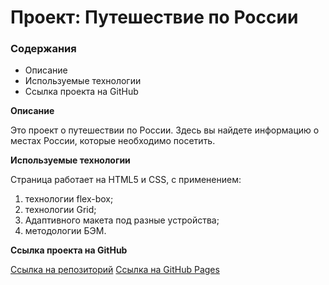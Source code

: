# Проект: Путешествие по России

### Содержания
* Описание
* Используемые технологии
* Ссылка проекта на GitHub

**Описание**

Это проект о путешествии по России.
Здесь вы найдете информацию о местах России, которые необходимо посетить.

**Используемые технологии**

Страница работает на HTML5 и CSS, с применением:

1. технологии flex-box;
2. технологии Grid;
3. Адаптивного макета под разные устройства;
4. методологии БЭМ.

**Ссылка проекта на GitHub**

[Ссылка на репозиторий](https://github.com/DrMackey/russian-travel)
[Ссылка на GitHub Pages]()